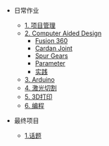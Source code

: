 <!-- #### PROJECT MANAGEMENT -->

- 日常作业

  - [1. 项目管理](CHINESE/PM/Howtobuild/githubpage.md)
  - [2. Computer Aided Design](CHINESE/PM/CAD/cad.md)
    - [Fusion 360](CHINESE/PM/CAD/fusion_360.md)
    - [Cardan Joint](CHINESE/PM/CAD/cardan_joint.md)
    - [Spur Gears](CHINESE/PM/CAD/fg.md)
    - [Parameter](CHINESE/PM/CAD/parameter_ch.md)
    - [实践](CHINESE/PM/CAD/practicecad.md)
  - [3. Arduino](CHINESE/PM/AD/arduino.md)
  - [4. 激光切割](CHINESE/PM/Laser_cutting/laser_cutting.md)
  - [5. 3D打印](CHINESE/PM/3D_print/3d_print.md)
  - [6. 编程](CHINESE/PM/programing/programming.md)
- 最终项目
  - [1.话题](CHINESE/FINALPROJECT/topic.md)
